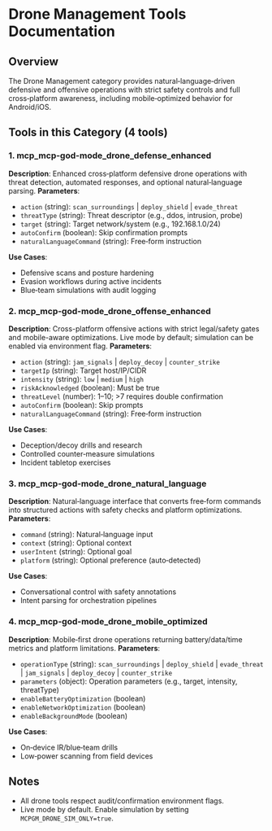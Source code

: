 # Drone Management Tools Documentation

## Overview
The Drone Management category provides natural‑language‑driven defensive and offensive operations with strict safety controls and full cross‑platform awareness, including mobile‑optimized behavior for Android/iOS.

## Tools in this Category (4 tools)

### 1. mcp_mcp-god-mode_drone_defense_enhanced
**Description**: Enhanced cross‑platform defensive drone operations with threat detection, automated responses, and optional natural‑language parsing.
**Parameters**:
- `action` (string): `scan_surroundings` | `deploy_shield` | `evade_threat`
- `threatType` (string): Threat descriptor (e.g., ddos, intrusion, probe)
- `target` (string): Target network/system (e.g., 192.168.1.0/24)
- `autoConfirm` (boolean): Skip confirmation prompts
- `naturalLanguageCommand` (string): Free‑form instruction

**Use Cases**:
- Defensive scans and posture hardening
- Evasion workflows during active incidents
- Blue‑team simulations with audit logging

### 2. mcp_mcp-god-mode_drone_offense_enhanced
**Description**: Cross-platform offensive actions with strict legal/safety gates and mobile-aware optimizations. Live mode by default; simulation can be enabled via environment flag.
**Parameters**:
- `action` (string): `jam_signals` | `deploy_decoy` | `counter_strike`
- `targetIp` (string): Target host/IP/CIDR
- `intensity` (string): `low` | `medium` | `high`
- `riskAcknowledged` (boolean): Must be true
- `threatLevel` (number): 1–10; >7 requires double confirmation
- `autoConfirm` (boolean): Skip prompts
- `naturalLanguageCommand` (string): Free‑form instruction

**Use Cases**:
- Deception/decoy drills and research
- Controlled counter‑measure simulations
- Incident tabletop exercises

### 3. mcp_mcp-god-mode_drone_natural_language
**Description**: Natural‑language interface that converts free‑form commands into structured actions with safety checks and platform optimizations.
**Parameters**:
- `command` (string): Natural‑language input
- `context` (string): Optional context
- `userIntent` (string): Optional goal
- `platform` (string): Optional preference (auto‑detected)

**Use Cases**:
- Conversational control with safety annotations
- Intent parsing for orchestration pipelines

### 4. mcp_mcp-god-mode_drone_mobile_optimized
**Description**: Mobile‑first drone operations returning battery/data/time metrics and platform limitations.
**Parameters**:
- `operationType` (string): `scan_surroundings` | `deploy_shield` | `evade_threat` | `jam_signals` | `deploy_decoy` | `counter_strike`
- `parameters` (object): Operation parameters (e.g., target, intensity, threatType)
- `enableBatteryOptimization` (boolean)
- `enableNetworkOptimization` (boolean)
- `enableBackgroundMode` (boolean)

**Use Cases**:
- On‑device IR/blue‑team drills
- Low‑power scanning from field devices

## Notes
- All drone tools respect audit/confirmation environment flags.
- Live mode by default. Enable simulation by setting `MCPGM_DRONE_SIM_ONLY=true`.
